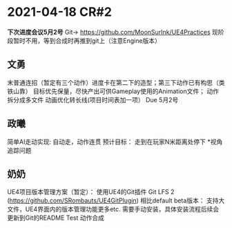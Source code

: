# 2021-04-18 CR#2

**下次进度会议5月2号**
Git-> https://github.com/MoonSurInk/UE4Practices
现阶段暂时不用，等到合成时再推到git上（注意Engine版本）


## 文勇
末普通连招（暂定有三个动作）进度卡在第二下的造型；第三下动作已有构思（类铁山靠）
目标优先保量，尽快产出可供Gameplay使用的Animation文件；
动作拆分成多文件
动画优化转长线(项目时间表加一项）
Due 5月2号

## 政曦
简单AI走动实现: 自动走，动作连贯
预计目标： 走到在玩家N米距离处停下
*视角追踪问题


## 奶奶
UE4项目版本管理方案（暂定）：
使用UE4的Git插件 Git LFS 2 (https://github.com/SRombauts/UE4GitPlugin)
相比default beta版本： 支持大文件，UE4界面内的版本管理功能更多etc. 
需要手动安装，具体安装流程后续会更新到Git的README
Test 动作合成
